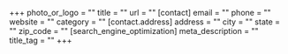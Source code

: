 +++
photo_or_logo = ""
title = ""
url = ""
[contact]
email = ""
phone = ""
website = ""
category = ""
[contact.address]
address = ""
city = ""
state = ""
zip_code = ""
[search_engine_optimization]
meta_description = ""
title_tag = ""
+++